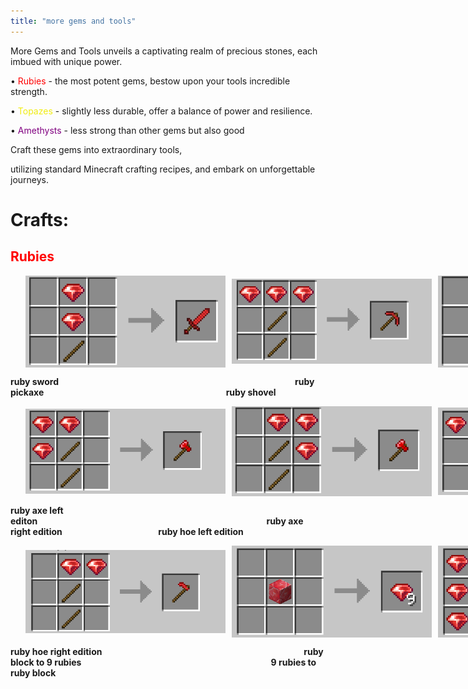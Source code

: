 ```yaml
---
title: "more gems and tools"
---
```


<link rel="icon" href="favicon.ico" type="image/x-icon">

<style>
.horizon {
  padding: 0 24px;
  margin-right: 5px;
  display: flex;
/*   justify-content: center; */
  align-items: center;
  max-width: 400px
}
img {
  margin-right: 10px;
/*   max-inline-size: 150px; */
/*   writing-mode: horizontal-tb;  */
  width: 80%; /* Scaled to 80% of the container's width */
  height: auto; /* Maintains aspect ratio */
}
</style>


More Gems and Tools unveils a captivating realm of precious stones, each imbued with unique power. 

 <p>• <span style="color: red;">Rubies</span> - the most potent gems, bestow upon your tools incredible strength. </p>

 <p>• <span style="color: #f0ec11;">Topazes</span> - slightly less durable, offer a balance of power and resilience. </p>

 <p>• <span style="color: purple;">Amethysts</span> - less strong than other gems but also good</p>

 Craft these gems into extraordinary tools, 
 
utilizing standard Minecraft crafting recipes, and embark on unforgettable journeys.


# Crafts:

<h2 style="color:red">Rubies</h2>

<div class="horizon">
  <img src="images/rubies/ruby_sword.png" alt="ruby_sword">
  <img src="images/rubies/ruby_pickaxe.png" alt="ruby_pickaxe">
  <img src="images/rubies/ruby_shovel.png" alt="Ruby_shovel">
</div>

**ruby sword**                                                                                                **ruby pickaxe**                                                                                  **ruby shovel**

<div class="horizon">
  <img src="images/rubies/ruby_axe_left.png" alt="ruby_axe">
  <img src="images/rubies/ruby_axe_right.png" alt="ruby_axe">
  <img src="images/rubies/ruby_hoe_left.png" alt="Ruby_hoe">
</div>

**ruby axe left editon**                                                                                             **ruby axe right edition**                                       **ruby hoe left edition**

<div class="horizon">
  <img src="images/rubies/ruby_hoe_right.png" alt="ruby_hoe">
  <img src="images/rubies/ruby_block_to_rubies.png" alt="ruby_pickaxe">
  <img src="images/rubies/rubies_to_ruby_block.png" alt="Rubies to ruby block">
</div>

**ruby hoe right edition**                                                                                  **ruby block to 9 rubies**                                                                             **9 rubies to ruby block**
